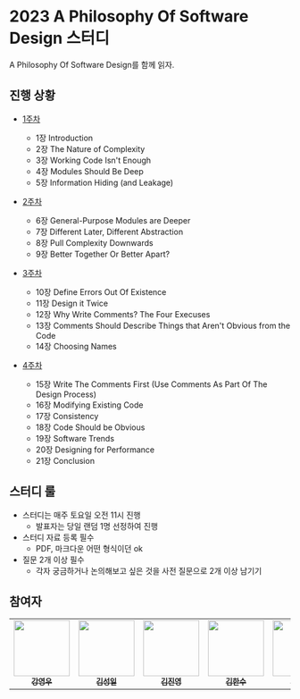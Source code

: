 # 2023 A Philosophy Of Software Design 스터디

A Philosophy Of Software Design를 함께 읽자.

## 진행 상황
- [1주차](https://github.com/AUSG/2023-book-study/tree/main/2023-a-philosophy-of-software-design/01%EC%A3%BC%EC%B0%A8)
  - 1장 Introduction
  - 2장 The Nature of Complexity
  - 3장 Working Code Isn't Enough
  - 4장 Modules Should Be Deep
  - 5장 Information Hiding (and Leakage)

- [2주차](https://github.com/AUSG/2023-book-study/tree/main/2023-a-philosophy-of-software-design/02%EC%A3%BC%EC%B0%A8)
  - 6장 General-Purpose Modules are Deeper
  - 7장 Different Later, Different Abstraction
  - 8장 Pull Complexity Downwards
  - 9장 Better Together Or Better Apart?
  
- [3주차](https://github.com/AUSG/2023-book-study/tree/main/2023-a-philosophy-of-software-design/03%EC%A3%BC%EC%B0%A8)
  - 10장 Define Errors Out Of Existence
  - 11장 Design it Twice
  - 12장 Why Write Comments? The Four Execuses
  - 13장 Comments Should Describe Things that Aren't Obvious from the Code
  - 14장 Choosing Names

- [4주차](https://github.com/AUSG/2023-book-study/tree/main/2023-a-philosophy-of-software-design/04%EC%A3%BC%EC%B0%A8)
  - 15장 Write The Comments First (Use Comments As Part Of The Design Process)
  - 16장 Modifying Existing Code
  - 17장 Consistency
  - 18장 Code Should be Obvious
  - 19장 Software Trends
  - 20장 Designing for Performance
  - 21장 Conclusion

## 스터디 룰

- 스터디는 매주 토요일 오전 11시 진행
  - 발표자는 당일 랜덤 1명 선정하여 진행
- 스터디 자료 등록 필수
  - PDF, 마크다운 어떤 형식이던 ok
- 질문 2개 이상 필수
  - 각자 궁금하거나 논의해보고 싶은 것을 사전 질문으로 2개 이상 남기기

## 참여자

<table>
  <tr>    
    <td align="center"><a href="https://github.com/rdd9223"><img src="https://avatars.githubusercontent.com/u/46023074?v=4" width="100px;" alt=""/><br /><sub><b>강영우</b></sub></a><br /></td>
    <td align="center"><a href="https://github.com/kshired"><img src="https://avatars.githubusercontent.com/u/36851531?v=4" width="100px;" alt=""/><br /><sub><b>김성일</b></sub></a><br /></td>
    <td align="center"><a href="https://github.com/gimquokka"><img src="https://avatars.githubusercontent.com/u/60743304?v=4" width="100px;" alt=""/><br /><sub><b>김진영</b></sub></a><br /></td>
    <td align="center"><a href="https://github.com/mokhs00"><img src="https://avatars.githubusercontent.com/u/72328687?v=4" width="100px;" alt=""/><br /><sub><b>김한수</b></sub></a><br /></td>
    <td align="center"><a href="https://github.com/inddoni"><img src="https://avatars.githubusercontent.com/u/46644241?v=4" width="100px;" alt=""/><br /><sub><b>최인정</b></sub></a><br /></td>   
  </tr>
</table>
